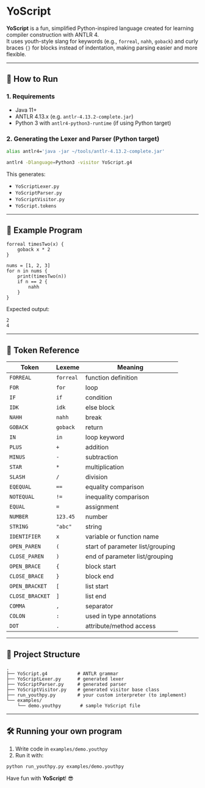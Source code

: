 # YoScript

**YoScript** is a fun, simplified Python-inspired language created for learning compiler construction with ANTLR 4.  
It uses youth-style slang for keywords (e.g., `forreal`, `nahh`, `goback`) and curly braces `{}` for blocks instead of indentation, making parsing easier and more flexible.

---

## 🚀 How to Run

### 1. Requirements
- Java 11+
- ANTLR 4.13.x (e.g. `antlr-4.13.2-complete.jar`)
- Python 3 with `antlr4-python3-runtime` (if using Python target)

### 2. Generating the Lexer and Parser (Python target)
```bash
alias antlr4='java -jar ~/tools/antlr-4.13.2-complete.jar'

antlr4 -Dlanguage=Python3 -visitor YoScript.g4
```

This generates:
- `YoScriptLexer.py`
- `YoScriptParser.py`
- `YoScriptVisitor.py`
- `YoScript.tokens`

---

## 🧪 Example Program

```youthpy
forreal timesTwo(x) {
    goback x * 2
}

nums = [1, 2, 3]
for n in nums {
    print(timesTwo(n))
    if n == 2 {
        nahh
    }
}
```

Expected output:
```
2
4
```

---

## 📜 Token Reference

| Token        | Lexeme     | Meaning                 |
|--------------|------------|--------------------------|
| `FORREAL`    | `forreal`  | function definition      |
| `FOR`        | `for`      | loop                     |
| `IF`         | `if`       | condition                |
| `IDK`        | `idk`      | else block               |
| `NAHH`       | `nahh`     | break                    |
| `GOBACK`     | `goback`   | return                   |
| `IN`         | `in`       | loop keyword             |
| `PLUS`       | `+`        | addition                 |
| `MINUS`      | `-`        | subtraction              |
| `STAR`       | `*`        | multiplication           |
| `SLASH`      | `/`        | division                 |
| `EQEQUAL`    | `==`       | equality comparison      |
| `NOTEQUAL`   | `!=`       | inequality comparison    |
| `EQUAL`      | `=`        | assignment               |
| `NUMBER`     | `123.45`   | number                   |
| `STRING`     | `"abc"`    | string                   |
| `IDENTIFIER`  | `x`        | variable or function name        |
| `OPEN_PAREN`  | `(`        | start of parameter list/grouping |
| `CLOSE_PAREN` | `)`        | end of parameter list/grouping   |
| `OPEN_BRACE`  | `{`        | block start                      |
| `CLOSE_BRACE` | `}`        | block end                        |
| `OPEN_BRACKET`| `[`        | list start                       |
| `CLOSE_BRACKET`| `]`       | list end                         |
| `COMMA`       | `,`        | separator                        |
| `COLON`       | `:`        | used in type annotations         |
| `DOT`         | `.`        | attribute/method access          |

---

## 📁 Project Structure

```
.
├── YoScript.g4           # ANTLR grammar
├── YoScriptLexer.py      # generated lexer
├── YoScriptParser.py     # generated parser
├── YoScriptVisitor.py    # generated visitor base class
├── run_youthpy.py        # your custom interpreter (to implement)
└── examples/
    └── demo.youthpy       # sample YoScript file
```

---

## 🛠️ Running your own program

1. Write code in `examples/demo.youthpy`
2. Run it with:
```bash
python run_youthpy.py examples/demo.youthpy
```

Have fun with **YoScript**! 😎